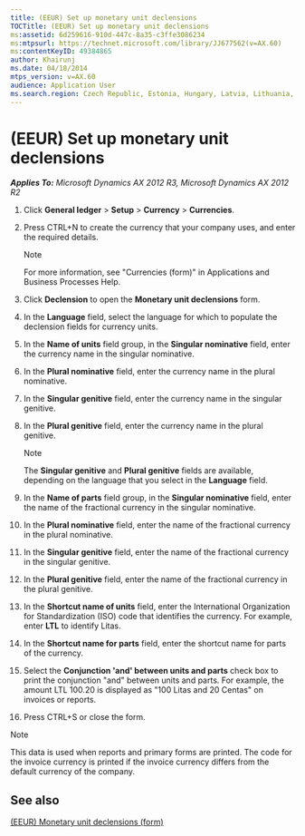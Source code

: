 ```yaml
---
title: (EEUR) Set up monetary unit declensions
TOCTitle: (EEUR) Set up monetary unit declensions
ms:assetid: 6d259616-910d-447c-8a35-c3ffe3086234
ms:mtpsurl: https://technet.microsoft.com/library/JJ677562(v=AX.60)
ms:contentKeyID: 49384865
author: Khairunj
ms.date: 04/18/2014
mtps_version: v=AX.60
audience: Application User
ms.search.region: Czech Republic, Estonia, Hungary, Latvia, Lithuania, Poland, Russia
---
```


# (EEUR) Set up monetary unit declensions 


_**Applies To:** Microsoft Dynamics AX 2012 R3, Microsoft Dynamics AX 2012 R2_

1.  Click **General ledger** \> **Setup** \> **Currency** \> **Currencies**.

2.  Press CTRL+N to create the currency that your company uses, and enter the required details.
    

    > [!NOTE]
    > <P>For more information, see "Currencies (form)" in Applications and Business Processes Help.</P>



3.  Click **Declension** to open the **Monetary unit declensions** form.

4.  In the **Language** field, select the language for which to populate the declension fields for currency units.

5.  In the **Name of units** field group, in the **Singular nominative** field, enter the currency name in the singular nominative.

6.  In the **Plural nominative** field, enter the currency name in the plural nominative.

7.  In the **Singular genitive** field, enter the currency name in the singular genitive.

8.  In the **Plural genitive** field, enter the currency name in the plural genitive.
    

    > [!NOTE]
    > <P>The <STRONG>Singular genitive</STRONG> and <STRONG>Plural genitive</STRONG> fields are available, depending on the language that you select in the <STRONG>Language</STRONG> field.</P>



9.  In the **Name of parts** field group, in the **Singular nominative** field, enter the name of the fractional currency in the singular nominative.

10. In the **Plural nominative** field, enter the name of the fractional currency in the plural nominative.

11. In the **Singular genitive** field, enter the name of the fractional currency in the singular genitive.

12. In the **Plural genitive** field, enter the name of the fractional currency in the plural genitive.

13. In the **Shortcut name of units** field, enter the International Organization for Standardization (ISO) code that identifies the currency. For example, enter **LTL** to identify Litas.

14. In the **Shortcut name for parts** field, enter the shortcut name for parts of the currency.

15. Select the **Conjunction 'and' between units and parts** check box to print the conjunction "and" between units and parts. For example, the amount LTL 100.20 is displayed as "100 Litas and 20 Centas" on invoices or reports.

16. Press CTRL+S or close the form.


> [!NOTE]
> <P>This data is used when reports and primary forms are printed. The code for the invoice currency is printed if the invoice currency differs from the default currency of the company.</P>



## See also

[(EEUR) Monetary unit declensions (form)](https://technet.microsoft.com/library/jj710691\(v=ax.60\))

  


